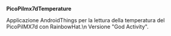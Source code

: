 
**PicoPiImx7dTemperature**

Applicazione AndroidThings per la lettura della temperatura del PicoPiIMX7d con RainbowHat.\n
Versione "God Activity".
